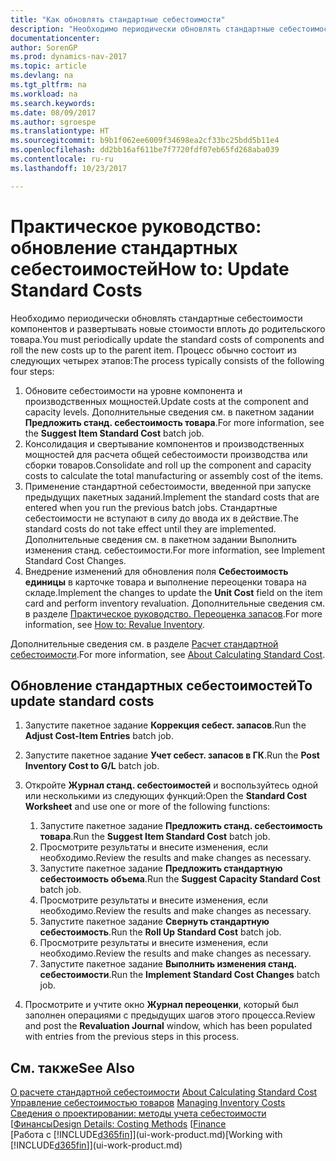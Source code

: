```yaml
---
title: "Как обновлять стандартные себестоимости"
description: "Необходимо периодически обновлять стандартные себестоимости компонентов и развертывать новые стоимости вплоть до родительского товара."
documentationcenter: 
author: SorenGP
ms.prod: dynamics-nav-2017
ms.topic: article
ms.devlang: na
ms.tgt_pltfrm: na
ms.workload: na
ms.search.keywords: 
ms.date: 08/09/2017
ms.author: sgroespe
ms.translationtype: HT
ms.sourcegitcommit: b9b1f062ee6009f34698ea2cf33bc25bdd5b11e4
ms.openlocfilehash: dd2bb16af611be7f7720fdf07eb65fd268aba039
ms.contentlocale: ru-ru
ms.lasthandoff: 10/23/2017

---
```

# <a name="how-to-update-standard-costs"></a><span data-ttu-id="941f5-103">Практическое руководство: обновление стандартных себестоимостей</span><span class="sxs-lookup"><span data-stu-id="941f5-103">How to: Update Standard Costs</span></span>
<span data-ttu-id="941f5-104">Необходимо периодически обновлять стандартные себестоимости компонентов и развертывать новые стоимости вплоть до родительского товара.</span><span class="sxs-lookup"><span data-stu-id="941f5-104">You must periodically update the standard costs of components and roll the new costs up to the parent item.</span></span> <span data-ttu-id="941f5-105">Процесс обычно состоит из следующих четырех этапов:</span><span class="sxs-lookup"><span data-stu-id="941f5-105">The process typically consists of the following four steps:</span></span>  

1.  <span data-ttu-id="941f5-106">Обновите себестоимости на уровне компонента и производственных мощностей.</span><span class="sxs-lookup"><span data-stu-id="941f5-106">Update costs at the component and capacity levels.</span></span> <span data-ttu-id="941f5-107">Дополнительные сведения см. в пакетном задании **Предложить станд. себестоимость товара**.</span><span class="sxs-lookup"><span data-stu-id="941f5-107">For more information, see the **Suggest Item Standard Cost** batch job.</span></span>  
2.  <span data-ttu-id="941f5-108">Консолидация и свертывание компонентов и производственных мощностей для расчета общей себестоимости производства или сборки товаров.</span><span class="sxs-lookup"><span data-stu-id="941f5-108">Consolidate and roll up the component and capacity costs to calculate the total manufacturing or assembly cost of the items.</span></span>  
3.  <span data-ttu-id="941f5-109">Применение стандартной себестоимости, введенной при запуске предыдущих пакетных заданий.</span><span class="sxs-lookup"><span data-stu-id="941f5-109">Implement the standard costs that are entered when you run the previous batch jobs.</span></span> <span data-ttu-id="941f5-110">Стандартные себестоимости не вступают в силу до ввода их в действие.</span><span class="sxs-lookup"><span data-stu-id="941f5-110">The standard costs do not take effect until they are implemented.</span></span> <span data-ttu-id="941f5-111">Дополнительные сведения см. в пакетном задании Выполнить изменения станд. себестоимости.</span><span class="sxs-lookup"><span data-stu-id="941f5-111">For more information, see Implement Standard Cost Changes.</span></span>  
4.  <span data-ttu-id="941f5-112">Внедрение изменений для обновления поля **Себестоимость единицы** в карточке товара и выполнение переоценки товара на складе.</span><span class="sxs-lookup"><span data-stu-id="941f5-112">Implement the changes to update the **Unit Cost** field on the item card and perform inventory revaluation.</span></span> <span data-ttu-id="941f5-113">Дополнительные сведения см. в разделе [Практическое руководство. Переоценка запасов](inventory-how-revalue-inventory.md).</span><span class="sxs-lookup"><span data-stu-id="941f5-113">For more information, see [How to: Revalue Inventory](inventory-how-revalue-inventory.md).</span></span>  

<span data-ttu-id="941f5-114">Дополнительные сведения см. в разделе [Расчет стандартной себестоимости](finance-about-calculating-standard-cost.md).</span><span class="sxs-lookup"><span data-stu-id="941f5-114">For more information, see [About Calculating Standard Cost](finance-about-calculating-standard-cost.md).</span></span>  
## <a name="to-update-standard-costs"></a><span data-ttu-id="941f5-115">Обновление стандартных себестоимостей</span><span class="sxs-lookup"><span data-stu-id="941f5-115">To update standard costs</span></span>  
1.  <span data-ttu-id="941f5-116">Запустите пакетное задание **Коррекция себест. запасов**.</span><span class="sxs-lookup"><span data-stu-id="941f5-116">Run the **Adjust Cost-Item Entries** batch job.</span></span>  
2.  <span data-ttu-id="941f5-117">Запустите пакетное задание **Учет себест. запасов в ГК**.</span><span class="sxs-lookup"><span data-stu-id="941f5-117">Run the **Post Inventory Cost to G/L** batch job.</span></span>  
3.  <span data-ttu-id="941f5-118">Откройте **Журнал станд. себестоимостей** и воспользуйтесь одной или несколькими из следующих функций:</span><span class="sxs-lookup"><span data-stu-id="941f5-118">Open the **Standard Cost Worksheet** and use one or more of the following functions:</span></span>  

    1.  <span data-ttu-id="941f5-119">Запустите пакетное задание **Предложить станд. себестоимость товара**.</span><span class="sxs-lookup"><span data-stu-id="941f5-119">Run the **Suggest Item Standard Cost** batch job.</span></span>  
    2.  <span data-ttu-id="941f5-120">Просмотрите результаты и внесите изменения, если необходимо.</span><span class="sxs-lookup"><span data-stu-id="941f5-120">Review the results and make changes as necessary.</span></span>  
    3.  <span data-ttu-id="941f5-121">Запустите пакетное задание **Предложить стандартную себестоимость объема**.</span><span class="sxs-lookup"><span data-stu-id="941f5-121">Run the **Suggest Capacity Standard Cost** batch job.</span></span>  
    4.  <span data-ttu-id="941f5-122">Просмотрите результаты и внесите изменения, если необходимо.</span><span class="sxs-lookup"><span data-stu-id="941f5-122">Review the results and make changes as necessary.</span></span>
    5. <span data-ttu-id="941f5-123">Запустите пакетное задание **Свернуть стандартную себестоимость**.</span><span class="sxs-lookup"><span data-stu-id="941f5-123">Run the **Roll Up Standard Cost** batch job.</span></span>
    6.  <span data-ttu-id="941f5-124">Просмотрите результаты и внесите изменения, если необходимо.</span><span class="sxs-lookup"><span data-stu-id="941f5-124">Review the results and make changes as necessary.</span></span>
    7.  <span data-ttu-id="941f5-125">Запустите пакетное задание **Выполнить изменения станд. себестоимости**.</span><span class="sxs-lookup"><span data-stu-id="941f5-125">Run the **Implement Standard Cost Changes** batch job.</span></span>  
4.  <span data-ttu-id="941f5-126">Просмотрите и учтите окно **Журнал переоценки**, который был заполнен операциями с предыдущих шагов этого процесса.</span><span class="sxs-lookup"><span data-stu-id="941f5-126">Review and post the **Revaluation Journal** window, which has been populated with entries from the previous steps in this process.</span></span>  

## <a name="see-also"></a><span data-ttu-id="941f5-127">См. также</span><span class="sxs-lookup"><span data-stu-id="941f5-127">See Also</span></span>  
 <span data-ttu-id="941f5-128">[О расчете стандартной себестоимости](finance-about-calculating-standard-cost.md) </span><span class="sxs-lookup"><span data-stu-id="941f5-128">[About Calculating Standard Cost](finance-about-calculating-standard-cost.md) </span></span>  
 <span data-ttu-id="941f5-129">[Управление себестоимостью товаров](finance-manage-inventory-costs.md) </span><span class="sxs-lookup"><span data-stu-id="941f5-129">[Managing Inventory Costs](finance-manage-inventory-costs.md) </span></span>  
 <span data-ttu-id="941f5-130">[Сведения о проектировании: методы учета себестоимости](design-details-costing-methods.md) [[Финансы](finance.md)</span><span class="sxs-lookup"><span data-stu-id="941f5-130">[Design Details: Costing Methods](design-details-costing-methods.md) [[Finance](finance.md)</span></span>  
 <span data-ttu-id="941f5-131">[Работа с [!INCLUDE[d365fin](includes/d365fin_md.md)]](ui-work-product.md)</span><span class="sxs-lookup"><span data-stu-id="941f5-131">[Working with [!INCLUDE[d365fin](includes/d365fin_md.md)]](ui-work-product.md)</span></span>  

